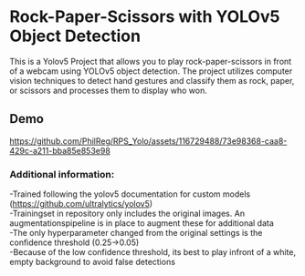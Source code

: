 # Rock-Paper-Scissors with YOLOv5 Object Detection

This is a Yolov5 Project that allows you to play rock-paper-scissors in front of a webcam using YOLOv5 object detection. The project utilizes computer vision techniques to detect hand gestures and classify them as rock, paper, or scissors and processes them to display who won.

## Demo



https://github.com/PhilReg/RPS_Yolo/assets/116729488/73e98368-caa8-429c-a211-bba85e853e98



### Additional information:
-Trained following the yolov5 documentation for custom models (https://github.com/ultralytics/yolov5)  
-Trainingset in repository only includes the original images. An augmentationspipeline is in place to augment these for additional data  
-The only hyperparameter changed from the original settings is the confidence threshold (0.25->0.05)  
-Because of the low confidence threshold, its best to play infront of a white, empty background to avoid false detections
